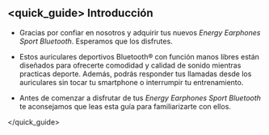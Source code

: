 ## <quick_guide> Introducción

*	Gracias por confiar en nosotros y adquirir tus nuevos *Energy Earphones Sport Bluetooth*. Esperamos que los disfrutes.

*	Estos auriculares deportivos Bluetooth® con función manos libres están diseñados para ofrecerte comodidad y calidad de sonido mientras practicas deporte. Además, podrás responder tus llamadas desde los auriculares sin tocar tu smartphone o interrumpir tu entrenamiento.

*	Antes de comenzar a disfrutar de tus *Energy Earphones Sport Bluetooth* te aconsejamos que leas esta guía para familiarizarte con ellos. 

</unique> </quick_guide>

